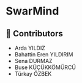 # SwarMind
## 👥 Contributors

- Arda YILDIZ 
- Bahattin Eren YILDIRIM 
- Sena DURMAZ 
- Buse KÜÇÜKKÖMÜRCÜ
- Türkay ÖZBEK
